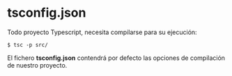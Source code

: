 # tsconfig.json

Todo proyecto Typescript, necesita compilarse para su ejecución:

```shell
$ tsc -p src/
```

El fichero **tsconfig.json** contendrá por defecto las opciones de compilación de nuestro proyecto.


